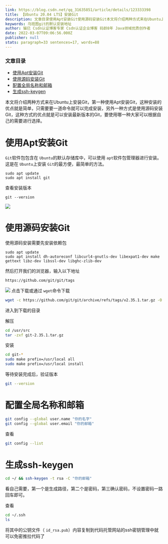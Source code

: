 ```yaml
---
link: https://blog.csdn.net/qq_31635851/article/details/123333398
title: 【Ubuntu 20.04 LTS】安装Git
description: 文章目录使用Apt安装Git使用源码安装Git本文将介绍两种方式来在Ubuntu上安装Git，第一种使用Apt安装Git，这种安装的优点就是简单，只需要要一道命令就可以完成安装，另外一种方式是使用源码安装Git，这种方式的优点就是可以安装最新版本的Git，要使用哪一种大家可以根据自己的需要进行选择。使用Apt安装GitGit软件包包含在Ubuntu的默认存储库中，可以使用apt软件包管理器进行安装。这是在Ubuntu上安装Git的最方便，最简单的方法。sudo apt updatesudo apt_乌班图git的默认安装地址
keywords: 乌班图git的默认安装地址
author: 猫巳 Csdn认证博客专家 Csdn认证企业博客 码龄8年 Java领域优质创作者
date: 2022-03-07T09:06:56.000Z
publisher: null
stats: paragraph=33 sentences=17, words=88
---
```

### 文章目录

* [使用Apt安装Git](#aptgit-3)
* [使用源码安装Git](#git-17)
* [配置全局名称和邮箱](#-55)
* [生成ssh-keygen](#sshkeygen-66)

本文将介绍两种方式来在Ubuntu上安装Git，第一种使用Apt安装Git，这种安装的优点就是简单，只需要要一道命令就可以完成安装，另外一种方式是使用源码安装Git，这种方式的优点就是可以安装最新版本的Git，要使用哪一种大家可以根据自己的需要进行选择。

# 使用Apt安装Git

`Git`软件包包含在 `Ubuntu`的默认存储库中，可以使用 `apt`软件包管理器进行安装。这是在 `Ubuntu`上安装 `Git`的最方便，最简单的方法。

```
sudo apt update
sudo apt install git
```

查看安装版本

```
git --version
```

![](https://img-blog.csdnimg.cn/eae45a9f39ff4b26bfebe202bfeabc34.png)

# 使用源码安装Git

使用源码安装需要先安装依赖包

```
sudo apt update
sudo apt install dh-autoreconf libcurl4-gnutls-dev libexpat1-dev make gettext libz-dev libssl-dev libghc-zlib-dev
```

然后打开我们的浏览器，输入以下地址

```bash
https://github.com/git/git/tags
```

![](https://img-blog.csdnimg.cn/f633c4eac938462eb3430c976470b9b5.png?x-oss-process=image/watermark,type_d3F5LXplbmhlaQ,shadow_50,text_Q1NETiBA54yr5bez,size_20,color_FFFFFF,t_70,g_se,x_16)
点击下载或通过 `wget`命令下载

```bash
wget -c https://github.com/git/git/archive/refs/tags/v2.35.1.tar.gz -O - | sudo tar -xz -C /usr/src
```

进入到下载的目录

解压

```bash
cd /usr/src
tar -zxf git-2.35.1.tar.gz
```

安装

```bash
cd git-*
sudo make prefix=/usr/local all
sudo make prefix=/usr/local install
```

等待安装完成后，验证版本

```bash
git --version
```

# 配置全局名称和邮箱

```bash
git config --global user.name "你的名字"
git config --global user.email "你的邮箱"
```

查看

```bash
git config --list
```

# 生成ssh-keygen

```bash
cd ~/ && ssh-keygen -t rsa -C "你的邮箱"
```

看自己需要，第一个是生成路径，第二个是密码，第三确认密码，不设置密码一路回车即可。

查看

```bash
cd ~/.ssh
ls
```

将其中的公钥文件（ `id_rsa.pub`）内容复制到代码托管网站的ssh密钥管理中就可以免密推拉代码了
